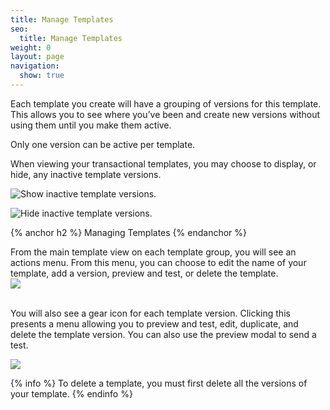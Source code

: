 ```yaml
---
title: Manage Templates
seo:
  title: Manage Templates
weight: 0
layout: page
navigation:
  show: true
---
```


Each template you create will have a grouping of versions for this template. This allows you to see where you’ve been and create new versions without using them until you make them active.

Only one version can be active per template.

When viewing your transactional templates, you may choose to display, or hide, any inactive template versions.

![]({{root_url}}/images/transactional_templates_show_versions.png "Show inactive template versions.")

![]({{root_url}}/images/transactional_templates_hide_versions.png "Hide inactive template versions.")


{% anchor h2 %}
Managing Templates
{% endanchor %}

<div class="row">
  <div class="col-md-6">
  From the main template view on each template group, you will see an actions menu. From this menu, you can choose to edit the name of your template, add a version, preview and test, or delete the template.
  </div>
  <div class="col-md-6">
    <img src="{{root_url}}/images/template_engine_18.png" class="img-responsive pull-right"/>
  </div>
  <br>
</div>

You will also see a gear icon for each template version. Clicking this presents a menu allowing you to preview and test, edit, duplicate, and delete the template version. You can also use the preview modal to send a test.

![]({{root_url}}/images/template_engine_19.png)

{% info %}
To delete a template, you must first delete all the versions of your template.
{% endinfo %}
